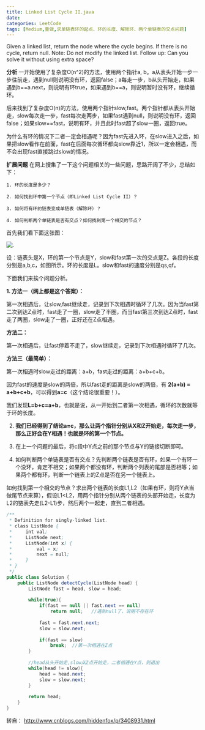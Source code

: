 ```yaml
---
title: Linked List Cycle II.java
date: 
categories: LeetCode
tags: [Medium,重做,求单链表环的起点、环的长度、解除环、两个单链表的交点问题]
---
```

Given a linked list, return the node where the cycle begins. If there is no cycle, return null.
Note: Do not modify the linked list.
Follow up:
Can you solve it without using extra space?
<!-- more -->
**分析**
 一开始使用了复杂度O(n^2)的方法，使用两个指针a, b。a从表头开始一步一步往前走，遇到null则说明没有环，返回false；a每走一步，b从头开始走，如果遇到b==a.next，则说明有环true，如果遇到b==a，则说明暂时没有环，继续循环。

后来找到了复杂度O(n)的方法，使用两个指针slow,fast。两个指针都从表头开始走，slow每次走一步，fast每次走两步，如果fast遇到null，则说明没有环，返回false；如果slow==fast，说明有环，并且此时fast超了slow一圈，返回true。

为什么有环的情况下二者一定会相遇呢？因为fast先进入环，在slow进入之后，如果把slow看作在前面，fast在后面每次循环都向slow靠近1，所以一定会相遇，而不会出现fast直接跳过slow的情况。

**扩展问题**
在网上搜集了一下这个问题相关的一些问题，思路开阔了不少，总结如下：

	1. 环的长度是多少？

	2. 如何找到环中第一个节点（即Linked List Cycle II）？

	3. 如何将有环的链表变成单链表（解除环）？

	4. 如何判断两个单链表是否有交点？如何找到第一个相交的节点？

首先我们看下面这张图：

![.](http://images.cnitblog.com/blog/354747/201311/05171805-64db9f059a1641e7afaf3dd8223c4fe7.jpg)

设：链表头是X，环的第一个节点是Y，slow和fast第一次的交点是Z。各段的长度分别是a,b,c，如图所示。环的长度是L。slow和fast的速度分别是qs,qf。

下面我们来挨个问题分析。

**1. 方法一（网上都是这个答案）：**

第一次相遇后，让slow,fast继续走，记录到下次相遇时循环了几次。因为当fast第二次到达Z点时，fast走了一圈，slow走了半圈，而当fast第三次到达Z点时，fast走了两圈，slow走了一圈，正好还在Z点相遇。

**方法二：**

第一次相遇后，让fast停着不走了，slow继续走，记录到下次相遇时循环了几次。

**方法三（最简单）：**

第一次相遇时slow走过的距离：a+b，fast走过的距离：a+b+c+b。

因为fast的速度是slow的两倍，所以fast走的距离是slow的两倍，有 **2(a+b) = a+b+c+b**，可以得到**a=c**（这个结论很重要！）。

我们发现**L=b+c=a+b**，也就是说，从一开始到二者第一次相遇，循环的次数就等于环的长度。

2. **我们已经得到了结论a=c，那么让两个指针分别从X和Z开始走，每次走一步，那么正好会在Y相遇！也就是环的第一个节点。**

3. 在上一个问题的最后，将c段中Y点之前的那个节点与Y的链接切断即可。

4. 如何判断两个单链表是否有交点？先判断两个链表是否有环，如果一个有环一个没环，肯定不相交；如果两个都没有环，判断两个列表的尾部是否相等；如果两个都有环，判断一个链表上的Z点是否在另一个链表上。

如何找到第一个相交的节点？求出两个链表的长度L1,L2（如果有环，则将Y点当做尾节点来算），假设L1<L2，用两个指针分别从两个链表的头部开始走，长度为L2的链表先走(L2-L1)步，然后两个一起走，直到二者相遇。
``` java
/**
 * Definition for singly-linked list.
 * class ListNode {
 *     int val;
 *     ListNode next;
 *     ListNode(int x) {
 *         val = x;
 *         next = null;
 *     }
 * }
 */
public class Solution {
    public ListNode detectCycle(ListNode head) {
        ListNode fast = head, slow = head;
		
		while(true){
		    if(fast == null || fast.next == null) 
		        return null;   //遇到null了，说明不存在环
		        
			fast = fast.next.next;
			slow = slow.next;
			
			if(fast == slow) 
			    break;  //第一次相遇在Z点
		}
		
		//head从头开始走,slow从Z点开始走，二者相遇在Y点，则退出
		while(head != slow){
			head = head.next;
			slow = slow.next;
		}
		
		return head;
    }
}
``` 
转自：
http://www.cnblogs.com/hiddenfox/p/3408931.html
